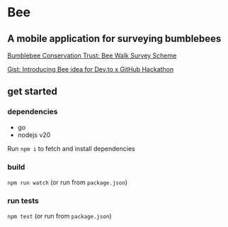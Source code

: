 # Bee
## A mobile application for surveying bumblebees

[Bumblebee Conservation Trust: Bee Walk Survey Scheme](https://beewalk.org.uk/)

[Gist: Introducing Bee idea for Dev.to x GitHub Hackathon](https://gist.github.com/ruthmoog/3189d06a9a37defef5896562bc2f8180)

## get started

### dependencies

- go
- nodejs v20

Run `npm i` to fetch and install dependencies

### build

`npm run watch`
(or run from `package.json`)

### run tests

`npm test`
(or run from `package.json`)